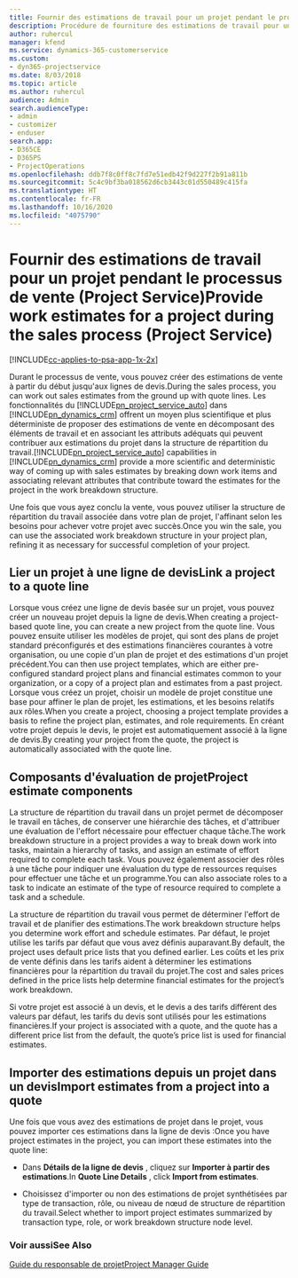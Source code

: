 ```yaml
---
title: Fournir des estimations de travail pour un projet pendant le processus de vente
description: Procédure de fourniture des estimations de travail pour un projet pendant le processus de vente dans Project Service
author: ruhercul
manager: kfend
ms.service: dynamics-365-customerservice
ms.custom:
- dyn365-projectservice
ms.date: 8/03/2018
ms.topic: article
ms.author: ruhercul
audience: Admin
search.audienceType:
- admin
- customizer
- enduser
search.app:
- D365CE
- D365PS
- ProjectOperations
ms.openlocfilehash: ddb7f8c0ff8c7fd7e51edb42f9d227f2b91a811b
ms.sourcegitcommit: 5c4c9bf3ba018562d6cb3443c01d550489c415fa
ms.translationtype: HT
ms.contentlocale: fr-FR
ms.lasthandoff: 10/16/2020
ms.locfileid: "4075790"
---
```

# <a name="provide-work-estimates-for-a-project-during-the-sales-process-project-service"></a><span data-ttu-id="4ec65-103">Fournir des estimations de travail pour un projet pendant le processus de vente (Project Service)</span><span class="sxs-lookup"><span data-stu-id="4ec65-103">Provide work estimates for a project during the sales process (Project Service)</span></span>

[!INCLUDE[cc-applies-to-psa-app-1x-2x](../includes/cc-applies-to-psa-app-1x-2x.md)]

<span data-ttu-id="4ec65-104">Durant le processus de vente, vous pouvez créer des estimations de vente à partir du début jusqu'aux lignes de devis.</span><span class="sxs-lookup"><span data-stu-id="4ec65-104">During the sales process, you can work out sales estimates from the ground up with quote lines.</span></span> <span data-ttu-id="4ec65-105">Les fonctionnalités du [!INCLUDE[pn_project_service_auto](../includes/pn-project-service-auto.md)] dans [!INCLUDE[pn_dynamics_crm](../includes/pn-dynamics-crm.md)] offrent un moyen plus scientifique et plus déterministe de proposer des estimations de vente en décomposant des éléments de travail et en associant les attributs adéquats qui peuvent contribuer aux estimations du projet dans la structure de répartition du travail.</span><span class="sxs-lookup"><span data-stu-id="4ec65-105">[!INCLUDE[pn_project_service_auto](../includes/pn-project-service-auto.md)] capabilities in [!INCLUDE[pn_dynamics_crm](../includes/pn-dynamics-crm.md)] provide a more scientific and deterministic way of coming up with sales estimates by breaking down work items and associating relevant attributes that contribute toward the estimates for the project in the work breakdown structure.</span></span>  
  
 <span data-ttu-id="4ec65-106">Une fois que vous ayez conclu la vente, vous pouvez utiliser la structure de répartition du travail associée dans votre plan de projet, l'affinant selon les besoins pour achever votre projet avec succès.</span><span class="sxs-lookup"><span data-stu-id="4ec65-106">Once you win the sale, you can use the associated work breakdown structure in your project plan, refining it as necessary for successful completion of your project.</span></span>  
  
## <a name="link-a-project-to-a-quote-line"></a><span data-ttu-id="4ec65-107">Lier un projet à une ligne de devis</span><span class="sxs-lookup"><span data-stu-id="4ec65-107">Link a project to a quote line</span></span>  
 <span data-ttu-id="4ec65-108">Lorsque vous créez une ligne de devis basée sur un projet, vous pouvez créer un nouveau projet depuis la ligne de devis.</span><span class="sxs-lookup"><span data-stu-id="4ec65-108">When creating a project-based quote line, you can create a new project from the quote line.</span></span> <span data-ttu-id="4ec65-109">Vous pouvez ensuite utiliser les modèles de projet, qui sont des plans de projet standard préconfigurés et des estimations financières courantes à votre organisation, ou une copie d'un plan de projet et des estimations d'un projet précédent.</span><span class="sxs-lookup"><span data-stu-id="4ec65-109">You can then use project templates, which are either pre-configured standard project plans and financial estimates common to your organization, or a copy of a project plan and estimates from a past project.</span></span> <span data-ttu-id="4ec65-110">Lorsque vous créez un projet, choisir un modèle de projet constitue une base pour affiner le plan de projet, les estimations, et les besoins relatifs aux rôles.</span><span class="sxs-lookup"><span data-stu-id="4ec65-110">When you create a project, choosing a project template provides a basis to refine the project plan, estimates, and role requirements.</span></span> <span data-ttu-id="4ec65-111">En créant votre projet depuis le devis, le projet est automatiquement associé à la ligne de devis.</span><span class="sxs-lookup"><span data-stu-id="4ec65-111">By creating your project from the quote, the project is automatically associated with the quote line.</span></span>  
  
## <a name="project-estimate-components"></a><span data-ttu-id="4ec65-112">Composants d'évaluation de projet</span><span class="sxs-lookup"><span data-stu-id="4ec65-112">Project estimate components</span></span>  
 <span data-ttu-id="4ec65-113">La structure de répartition du travail dans un projet permet de décomposer le travail en tâches, de conserver une hiérarchie des tâches, et d'attribuer une évaluation de l'effort nécessaire pour effectuer chaque tâche.</span><span class="sxs-lookup"><span data-stu-id="4ec65-113">The work breakdown structure in a project provides a way to break down work into tasks, maintain a hierarchy of tasks, and assign an estimate of effort required to complete each task.</span></span> <span data-ttu-id="4ec65-114">Vous pouvez également associer des rôles à une tâche pour indiquer une évaluation du type de ressources requises pour effectuer une tâche et un programme.</span><span class="sxs-lookup"><span data-stu-id="4ec65-114">You can also associate roles to a task to indicate an estimate of the type of resource required to complete a task and a schedule.</span></span>  
  
 <span data-ttu-id="4ec65-115">La structure de répartition du travail vous permet de déterminer l'effort de travail et de planifier des estimations.</span><span class="sxs-lookup"><span data-stu-id="4ec65-115">The work breakdown structure helps you determine work effort and schedule estimates.</span></span> <span data-ttu-id="4ec65-116">Par défaut, le projet utilise les tarifs par défaut que vous avez définis auparavant.</span><span class="sxs-lookup"><span data-stu-id="4ec65-116">By default, the project uses default price lists that you defined earlier.</span></span> <span data-ttu-id="4ec65-117">Les coûts et les prix de vente définis dans les tarifs aident à déterminer les estimations financières pour la répartition du travail du projet.</span><span class="sxs-lookup"><span data-stu-id="4ec65-117">The cost and sales prices defined in the price lists help determine financial estimates for the project’s work breakdown.</span></span>  
  
 <span data-ttu-id="4ec65-118">Si votre projet est associé à un devis, et le devis a des tarifs différent des valeurs par défaut, les tarifs du devis sont utilisés pour les estimations financières.</span><span class="sxs-lookup"><span data-stu-id="4ec65-118">If your project is associated with a quote, and the quote has a different price list from the default, the quote’s price list is used for financial estimates.</span></span>  
  
## <a name="import-estimates-from-a-project-into-a-quote"></a><span data-ttu-id="4ec65-119">Importer des estimations depuis un projet dans un devis</span><span class="sxs-lookup"><span data-stu-id="4ec65-119">Import estimates from a project into a quote</span></span>  
 <span data-ttu-id="4ec65-120">Une fois que vous avez des estimations de projet dans le projet, vous pouvez importer ces estimations dans la ligne de devis :</span><span class="sxs-lookup"><span data-stu-id="4ec65-120">Once you have project estimates in the project, you can import these estimates into the quote line:</span></span>  
  
-   <span data-ttu-id="4ec65-121">Dans **Détails de la ligne de devis** , cliquez sur **Importer à partir des estimations**.</span><span class="sxs-lookup"><span data-stu-id="4ec65-121">In **Quote Line Details** , click **Import from estimates**.</span></span> 

-   <span data-ttu-id="4ec65-122">Choisissez d'importer ou non des estimations de projet synthétisées par type de transaction, rôle, ou niveau de nœud de structure de répartition du travail.</span><span class="sxs-lookup"><span data-stu-id="4ec65-122">Select whether to import project estimates summarized by transaction type, role, or work breakdown structure node level.</span></span>  
  
### <a name="see-also"></a><span data-ttu-id="4ec65-123">Voir aussi</span><span class="sxs-lookup"><span data-stu-id="4ec65-123">See Also</span></span>  
 [<span data-ttu-id="4ec65-124">Guide du responsable de projet</span><span class="sxs-lookup"><span data-stu-id="4ec65-124">Project Manager Guide</span></span>](../psa/project-manager-guide.md)
